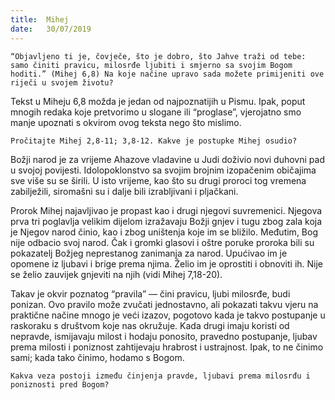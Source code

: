 ```yaml
---
title:  Mihej
date:   30/07/2019
---
```


`“Objavljeno ti je, čovječe, što je dobro, što Jahve traži od tebe: samo činiti pravicu, milosrđe ljubiti i smjerno sa svojim Bogom hoditi.” (Mihej 6,8) Na koje načine upravo sada možete primijeniti ove riječi u svojem životu?`

Tekst u Miheju 6,8 možda je jedan od najpoznatijih u Pismu. Ipak, poput mnogih redaka koje pretvorimo u slogane ili “proglase”, vjerojatno smo manje upoznati s okvirom ovog teksta nego što mislimo.

`Pročitajte Mihej 2,8-11; 3,8-12. Kakve je postupke Mihej osudio?`

Božji narod je za vrijeme Ahazove vladavine u Judi doživio novi duhovni pad u svojoj povijesti. Idolopoklonstvo sa svojim brojnim izopačenim običajima sve više su se širili. U isto vrijeme, kao što su drugi proroci tog vremena zabilježili, siromašni su i dalje bili izrabljivani i pljačkani.

Prorok Mihej najavljivao je propast kao i drugi njegovi suvremenici. Njegova prva tri poglavlja velikim dijelom izražavaju Božji gnjev i tugu zbog zala koja je Njegov narod činio, kao i zbog uništenja koje im se bližilo. Međutim, Bog nije odbacio svoj narod. Čak i gromki glasovi i oštre poruke proroka bili su pokazatelj Božjeg neprestanog zanimanja za narod. Upućivao im je opomene iz ljubavi i brige prema njima. Želio im je oprostiti i obnoviti ih. Nije se želio zauvijek gnjeviti na njih (vidi Mihej 7,18-20).

Takav je okvir poznatog “pravila” — čini pravicu, ljubi milosrđe, budi ponizan. Ovo pravilo može zvučati jednostavno, ali pokazati takvu vjeru na praktične načine mnogo je veći izazov, pogotovo kada je takvo postupanje u raskoraku s društvom koje nas okružuje. Kada drugi imaju koristi od nepravde, ismijavaju milost i hodaju ponosito, pravedno postupanje, ljubav prema milosti i poniznost zahtijevaju hrabrost i ustrajnost. Ipak, to ne činimo sami; kada tako činimo, hodamo s Bogom.

`Kakva veza postoji između činjenja pravde, ljubavi prema milosrđu i poniznosti pred Bogom?`
